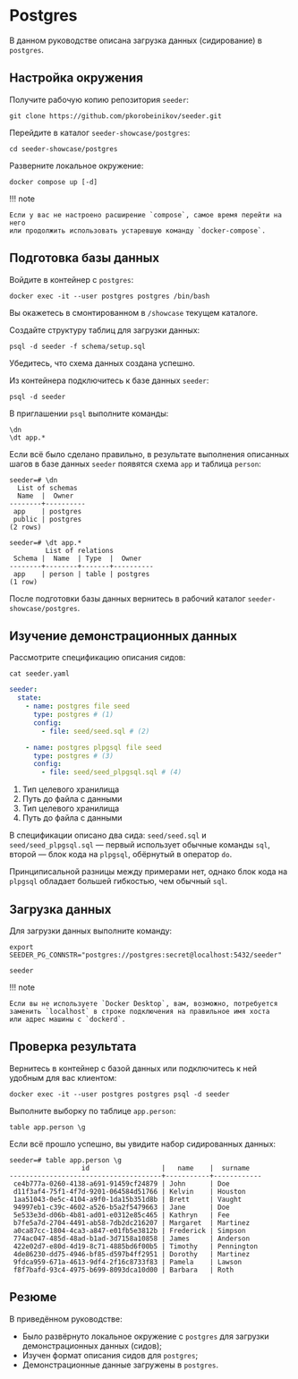 # Postgres

В данном руководстве описана загрузка данных (сидирование) в `postgres`.

## Настройка окружения

Получите рабочую копию репозитория `seeder`:

```shell
git clone https://github.com/pkorobeinikov/seeder.git
```

Перейдите в каталог `seeder-showcase/postgres`:

```shell
cd seeder-showcase/postgres
```

Разверните локальное окружение:

```shell
docker compose up [-d]
```

!!! note

    Если у вас не настроено расширение `compose`, самое время перейти на него
    или продолжить использовать устаревшую команду `docker-compose`.

## Подготовка базы данных

Войдите в контейнер с `postgres`:

```shell
docker exec -it --user postgres postgres /bin/bash
```

Вы окажетесь в смонтированном в `/showcase` текущем каталоге.

Создайте структуру таблиц для загрузки данных:

```shell
psql -d seeder -f schema/setup.sql
```

Убедитесь, что схема данных создана успешно.

Из контейнера подключитесь к базе данных `seeder`:

```shell
psql -d seeder
```

В приглашении `psql` выполните команды:

```shell
\dn
\dt app.*
```

Если всё было сделано правильно, в результате выполнения описанных шагов в базе
данных `seeder` появятся схема `app` и таблица `person`:

```
seeder=# \dn
  List of schemas
  Name  |  Owner
--------+----------
 app    | postgres
 public | postgres
(2 rows)

seeder=# \dt app.*
         List of relations
 Schema |  Name  | Type  |  Owner
--------+--------+-------+----------
 app    | person | table | postgres
(1 row)
```

После подготовки базы данных вернитесь в рабочий
каталог `seeder-showcase/postgres`.

## Изучение демонстрационных данных

Рассмотрите спецификацию описания сидов:

```shell
cat seeder.yaml
```

<!-- @formatter:off -->
```yaml title="seeder-showcase/postgres/seeder.yaml"
seeder:
  state:
    - name: postgres file seed
      type: postgres # (1)
      config:
        - file: seed/seed.sql # (2)

    - name: postgres plpgsql file seed
      type: postgres # (3)
      config:
        - file: seed/seed_plpgsql.sql # (4)
```
<!-- @formatter:on -->

1. Тип целевого хранилища
2. Путь до файла с данными
3. Тип целевого хранилища
4. Путь до файла с данными

В спецификации описано два сида: `seed/seed.sql` и `seed/seed_plpgsql.sql` —
первый использует обычные команды `sql`, второй — блок кода на `plpgsql`,
обёрнутый в оператор `do`.

Принциписальной разницы между примерами нет, однако блок кода на `plpgsql`
обладает большей гибкостью, чем обычный `sql`.

## Загрузка данных

Для загрузки данных выполните команду:

```shell
export SEEDER_PG_CONNSTR="postgres://postgres:secret@localhost:5432/seeder"

seeder
```

!!! note

    Если вы не используете `Docker Desktop`, вам, возможно, потребуется
    заменить `localhost` в строке подключения на правильное имя хоста
    или адрес машины с `dockerd`.

## Проверка результата

Вернитесь в контейнер с базой данных или подключитесь к ней удобным для вас
клиентом:

```shell
docker exec -it --user postgres postgres psql -d seeder
```

Выполните выборку по таблице `app.person`:

```
table app.person \g
```

Если всё прошло успешно, вы увидите набор сидированных данных:

```
seeder=# table app.person \g
                  id                  |   name    |  surname
--------------------------------------+-----------+------------
 ce4b777a-0260-4138-a691-91459cf24879 | John      | Doe
 d11f3af4-75f1-4f7d-9201-064584d51766 | Kelvin    | Houston
 1aa51043-0e5c-4104-a9f0-1da15b351d8b | Brett     | Vaught
 94997eb1-c39c-4602-a526-b5a2f5479663 | Jane      | Doe
 5e533e3d-d06b-4b81-ad01-e0312e85c465 | Kathryn   | Fee
 b7fe5a7d-2704-4491-ab58-7db2dc216207 | Margaret  | Martinez
 a0ca87cc-1804-4ca3-a847-e01fb5e3812b | Frederick | Simpson
 774ac047-485d-48ad-b1ad-3d7158a10858 | James     | Anderson
 422e02d7-e80d-4d19-8c71-4885bd6f00b5 | Timothy   | Pennington
 4de86230-dd75-4946-bf85-d597b4ff2951 | Dorothy   | Martinez
 9fdca959-671a-4613-9df4-2f16c8733f83 | Pamela    | Lawson
 f8f7bafd-93c4-4975-b699-8093dca10d00 | Barbara   | Roth
```

## Резюме

В приведённом руководстве:

- Было развёрнуто локальное окружение с `postgres` для загрузки демонстрационных
  данных (сидов);
- Изучен формат описания сидов для `postgres`;
- Демонстрационные данные загружены в `postgres`.
